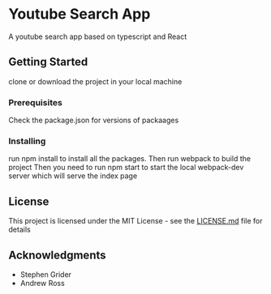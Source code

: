 

# Youtube Search App 

A youtube search app based on typescript and React

## Getting Started
clone or download the project in your local machine

### Prerequisites

Check the package.json for versions of packaages

### Installing

run npm install  to install all the packages.
Then run webpack to build the project
Then you need to run npm start to start the local webpack-dev server which will serve the index page




## License

This project is licensed under the MIT License - see the [LICENSE.md](LICENSE.md) file for details

## Acknowledgments

* Stephen Grider 
* Andrew Ross 

